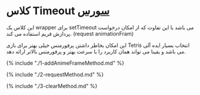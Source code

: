 <h1>
کلاس Timeout
<a class="ext-link" href="module-classes_Timeout.html" >سورس</a>
</h1>
این کلاس یک wrapper برای setTimeout می باشد با این تفاوت که از امکان درخواست پردازش فریم استفاده می کند. (request animationFram)

این امکان بخاطر داشتن پرفورمنس خیلی بهتر برای بازی Tetris انتخاب بسیار ایده آلی می باشد و یقینا می تواند همان کاربرد را با سرعت بهتر و پرفورمنس بالاتر ارائه دهد.

{% include "./1-addAnimeFrameMethod.md" %}

{% include "./2-requestMethod.md" %}

{% include "./3-clearMethod.md" %}

